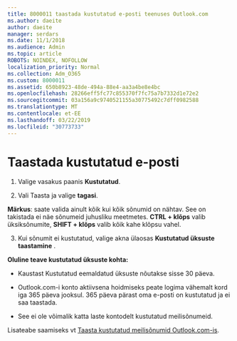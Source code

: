 ```yaml
---
title: 8000011 taastada kustutatud e-posti teenuses Outlook.com
ms.author: daeite
author: daeite
manager: serdars
ms.date: 11/1/2018
ms.audience: Admin
ms.topic: article
ROBOTS: NOINDEX, NOFOLLOW
localization_priority: Normal
ms.collection: Adm_O365
ms.custom: 8000011
ms.assetid: 650b8923-48de-494a-88e4-aa3a4be8e4bc
ms.openlocfilehash: 28266eff5fc77c855370f7fc75a7b7332d1e72e2
ms.sourcegitcommit: 03a156a9c9740521155a30775492c7dff0982588
ms.translationtype: MT
ms.contentlocale: et-EE
ms.lasthandoff: 03/22/2019
ms.locfileid: "30773733"
---
```

# <a name="recover-deleted-email"></a>Taastada kustutatud e-posti

1. Valige vasakus paanis **Kustutatud**. 
    
2. Vali Taasta ja valige **tagasi**. 
  
 **Märkus**: saate valida ainult kõik kui kõik sõnumid on nähtav. See on takistada ei näe sõnumeid juhusliku meetmetes. **CTRL + klõps** valib üksiksõnumite, **SHIFT + klõps** valib kõik kahe klõpsu vahel. 
    
3. Kui sõnumit ei kustutatud, valige akna ülaosas **Kustutatud üksuste taastamine** . 
    
 **Oluline teave kustutatud üksuste kohta:**
  
- Kaustast Kustutatud eemaldatud üksuste nõutakse sisse 30 päeva.
    
- Outlook.com-i konto aktiivsena hoidmiseks peate logima vähemalt kord iga 365 päeva jooksul. 365 päeva pärast oma e-posti on kustutatud ja ei saa taastada.
    
- See ei ole võimalik katta laste kontodelt kustutatud meilisõnumeid.
    
Lisateabe saamiseks vt [Taasta kustutatud meilisõnumid Outlook.com-is](https://go.microsoft.com/fwlink/p/?linkid=873117).
  

